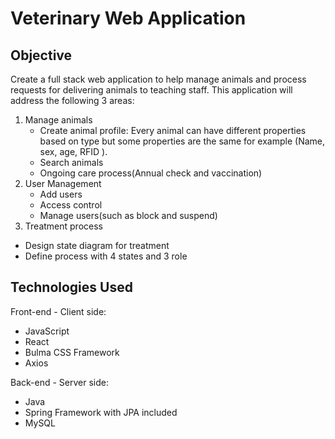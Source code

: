 # Veterinary Web Application

## Objective
Create a full stack web application to help manage animals and process requests for delivering animals to teaching staff. This application will address the following 3 areas:
1. Manage animals
	* Create animal profile: Every animal can have different properties based on type but some properties are the same for example (Name, sex, age, RFID ).
	* Search animals
	* Ongoing care process(Annual check and vaccination)
2. User Management
	* Add users
	* Access control
	* Manage users(such as block and suspend)
3. Treatment process
* Design state diagram for treatment
* Define process with 4 states and 3 role

## Technologies Used
Front-end - Client side:
* JavaScript
* React
* Bulma CSS Framework
* Axios

Back-end - Server side:
* Java
* Spring Framework with JPA included
* MySQL




